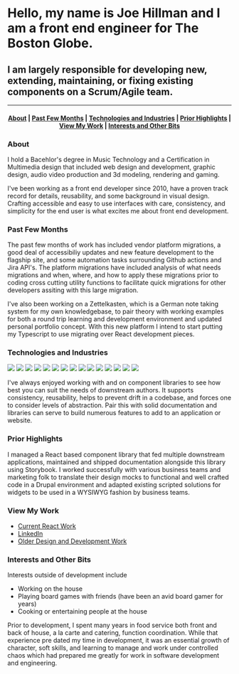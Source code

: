 # Hello, my name is Joe Hillman and I am a front end engineer for The Boston Globe.
## I am largely responsible for developing new, extending, maintaining, or fixing existing components on a Scrum/Agile team.
--------------------------------

<h4 align="center">
  <a href="#about">About</a>&nbsp;|
  <a href="#past-few-months">Past Few Months</a>&nbsp;|
  <a href="#technologies-and-industries">Technologies and Industries</a>&nbsp;|
  <a href="#prior-highlights">Prior Highlights</a>&nbsp;|
  <a href="#view-my-work">View My Work</a>&nbsp;|
  <a href="#interests-and-other-bits">Interests and Other Bits</a>
</h4>

### About
I hold a Bacehlor's degree in Music Technology and a Certification in Multimedia design that included web design and development, graphic design, audio video production and 3d modeling, rendering and gaming.

I've been working as a front end developer since 2010, have a proven track record for details, reusability, and some background in visual design.
Crafting accessible and easy to use interfaces with care, consistency, and simplicity for the end user is what excites me about front end development.

### Past Few Months
The past few months of work has included vendor platform migrations, a good deal of accessibiliy updates and new feature development to the flagship site, and some automation tasks surrounding Github actions and Jira API's. 
The platform migrations have included analysis of what needs migrations and when, where, and how to apply these migrations prior to coding cross cutting utility functions to facilitate quick migrations for other developers assiting with this large migration.

I've also been working on a Zettelkasten, which is a German note taking system for my own knowledgebase, to pair theory with working examples for both a round trip learning and development environment and updated personal portfolio concept. With this new platform I intend to start putting my Typescript to use migrating over React development pieces.

### Technologies and Industries
![](https://img.shields.io/badge/Tech-HTML/CSS/JS-informational?style=flat&logo=<LOGO_NAME>&logoColor=black&color=5eb7ff)
![](https://img.shields.io/badge/Tech-HTML/ES6-informational?style=flat&logo=<LOGO_NAME>&logoColor=black&color=5eb7ff)
![](https://img.shields.io/badge/Tech-React-informational?style=flat&logo=<LOGO_NAME>&logoColor=black&color=5eb7ff)
![](https://img.shields.io/badge/Tech-SCSS-informational?style=flat&logo=<LOGO_NAME>&logoColor=black&color=5eb7ff)
![](https://img.shields.io/badge/Shell-Bash-informational?style=flat&logo=<LOGO_NAME>&logoColor=black&color=5eb7ff)
![](https://img.shields.io/badge/OS-MAC-informational?style=flat&logo=<LOGO_NAME>&logoColor=black&color=5eb7ff)
![](https://img.shields.io/badge/Editor-VSCode-informational?style=flat&logo=<LOGO_NAME>&logoColor=black&color=5eb7ff)
![](https://img.shields.io/badge/Editor-Atom-informational?style=flat&logo=<LOGO_NAME>&logoColor=black&color=5eb7ff)
![](https://img.shields.io/badge/CMS-Drupal-informational?style=flat&logo=<LOGO_NAME>&logoColor=black&color=5eb7ff)
![](https://img.shields.io/badge/CMS-ARC-informational?style=flat&logo=<LOGO_NAME>&logoColor=black&color=5eb7ff)
![](https://img.shields.io/badge/IndustryXP-PublishingAndEventsTech-informational?style=flat&logo=<LOGO_NAME>&logoColor=black&color=5eb7ff)
![](https://img.shields.io/badge/IndustryXP-HealthcareTech-informational?style=flat&logo=<LOGO_NAME>&logoColor=black&color=5eb7ff)
![](https://img.shields.io/badge/IndustryXP-EducationTech-informational?style=flat&logo=<LOGO_NAME>&logoColor=black&color=5eb7ff)
![](https://img.shields.io/badge/LegacyXP-Handlebars-informational?style=flat&logo=<LOGO_NAME>&logoColor=black&color=5eb7ff)
![](https://img.shields.io/badge/LegacyXP-IE7+-informational?style=flat&logo=<LOGO_NAME>&logoColor=black&color=5eb7ff)

I've always enjoyed working with and on component libraries to see how best you can suit the needs of downstream authors. It supports consistency, reusability, helps to prevent drift in a codebase, and forces one to consider levels of abstraction. Pair this with solid documentation and libraries can serve to build numerous features to add to an application or website.

### Prior Highlights
I managed a React based component library that fed multiple downstream applications, maintained and shipped documentation alongside this library using Storybook.
I worked successfully with various business teams and marketing folk to translate their design mocks to functional and well crafted code in a Drupal environment and adapted existing scripted solutions for widgets to be used in a WYSIWYG fashion by business teams.

### View My Work
* [Current React Work](https://github.com/joeHillman/react-workbench)
* [LinkedIn](https://www.linkedin.com/in/joehillman/)
* [Older Design and Development Work](http://www.littleredplanedesign.com/)

### Interests and Other Bits
Interests outside of development include
* Working on the house
* Playing board games with friends (have been an avid board gamer for years)
* Cooking or entertaining people at the house

Prior to development, I spent many years in food service both front and back of house, a la carte and catering, function coordination.
While that experience pre dated my time in development, it was an essential growth of character, soft skills, and learning to manage and work under controlled chaos which had prepared me greatly for work in software development and engineering.
